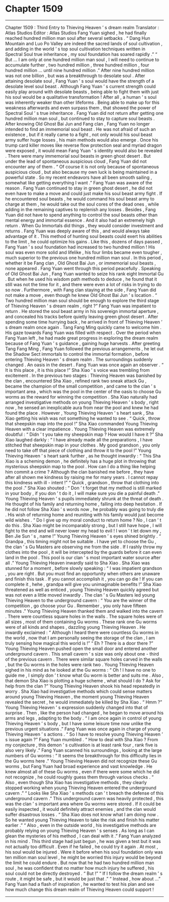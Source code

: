 
# Chapter 1509


---

Chapter 1509 : Third Entry to Thieving Heaven ’ s dream realm
Translator :
Atlas Studios
Editor :
Atlas Studios
Fang Yuan sighed , he had finally reached hundred million man soul after several setbacks .
“ Dang Hun Mountain and Luo Po Valley are indeed the sacred lands of soul cultivation , and adding in the world ’ s top soul cultivation techniques written in Spectral Soul true inheritance , my soul foundation has soared rapidly .”
“ But … I am only at one hundred million man soul , I will need to continue to accumulate further , two hundred million , three hundred million , four hundred million … until nine hundred million .”
After nine hundred million was not one billion , but was a breakthrough to desolate soul . After attaining desolate soul , Fang Yuan ’ s soul would have the strength of a desolate level soul beast .
Although Fang Yuan ’ s current strength could easily play around with desolate beasts , being able to fight them with just his soul would be a qualitative transformation !
After all , a human ’ s soul was inherently weaker than other lifeforms . Being able to make up for this weakness afterwards and even surpass them , that showed the power of Spectral Soul ’ s true inheritance .
Fang Yuan did not return after getting one hundred million man soul , but continued to stay to capture soul beasts .
After knowing Old Ghost Bai Jun and Fang clan , Fang Yuan no longer intended to find an immemorial soul beast . He was not afraid of such an existence , but if it really came to a fight , not only would his soul beast army suffer huge losses , his main methods would also emerge .
Once his trump card killer moves like reverse flow protection seal and myriad dragon were exposed , it would mean Fang Yuan ’ s identity would also be revealed .
There were many immemorial soul beasts in green ghost desert . But under the lead of spontaneous auspicious cloud , Fang Yuan did not encounter any of them .
“ Of course it is not only because of spontaneous auspicious cloud , but also because my own luck is being maintained in a powerful state . So my recent endeavors have all been smooth sailing , somewhat like getting everything I want .” Fang Yuan was aware of the reason .
Fang Yuan continued to stay in green ghost desert , he did not even have to make a move and could just make his soul beast army fight .
If he encountered soul beasts , he would command his soul beast army to charge at them , he would take out the soul cores of the dead ones , while adding in the remaining captives to replenish any losses .
Besides , Fang Yuan did not have to spend anything to control the soul beasts other than mental energy and immortal essence . And it also had an extremely high return .
When Gu Immortals did things , they would consider investment and returns . Fang Yuan was deeply aware of this , and would always take advantage of it .
This method of hunting soul beasts could exert his abilities to the limit , he could optimize his gains .
Like this , dozens of days passed , Fang Yuan ’ s soul foundation had increased to two hundred million ! His soul was even more solid and lifelike , his four limbs became even tougher , much superior to the previous one hundred million man soul .
In this period , whether it be Fang clan , Old Ghost Bai Jun , or immemorial soul beasts , none appeared .
Fang Yuan went through this period peacefully .
Speaking of Old Ghost Bai Jun , Fang Yuan wanted to seize his rank eight Immortal Gu . But when he used his wisdom path methods to deduce , he found that it still was not the time for it , and there were even a lot of risks in trying to do so now . Furthermore , with Fang clan staying at the side , Fang Yuan did not make a move , even though he knew Old Ghost Bai Jun ’ s location .
“ Two hundred million man soul should be enough to explore the third stage of Thieving Heaven ’ s dream realm , right ?” Fang Yuan was impatient to return .
He stored the soul beast army in his sovereign immortal aperture , and concealed his tracks before quietly leaving green ghost desert .
After spending some time hurrying back , he arrived in front of Thieving Heaven ’ s dream realm once again .
Tang Fang Ming quickly came to welcome him .
His gaze towards Fang Yuan was filled with respect .
Over the period when Fang Yuan left , he had made great progress in exploring the dream realm because of Fang Yuan ’ s guidance , gaining huge harvests .
After greeting Tang Fang Ming , Fang Yuan followed the previous arrangements , he let out the Shadow Sect immortals to control the immortal formation , before entering Thieving Heaven ’ s dream realm .
The surroundings suddenly changed .
An oasis in the desert .
Fang Yuan was once again an observer .
“ It is this place , it is this place !” Sha Xiao ’ s voice was trembling from excitement .
In the previous two stages : Thieving Heaven was banished by the clan , encountered Sha Xiao , refined rank two sneak attack Gu , became the champion of the small competition , and came to the clan ’ s important area , which was the pool in the center of the oasis to choose Gu worms as the reward for winning the competition .
Sha Xiao naturally had arranged investigative methods on young Thieving Heaven ’ s body , right now , he sensed an inexplicable aura from near the pool and knew he had found the place .
However , Young Thieving Heaven ’ s heart sank , Sha Xiao getting his wish was not something he wanted to see .
“ Quick , throw that sheepskin map into the pool !” Sha Xiao commanded Young Thieving Heaven with a clear impatience .
Young Thieving Heaven was extremely doubtful : “ Didn ’ t you take my sheepskin map ? How would I have it ?”
Sha Xiao laughed darkly : “ I have already made all the preparations , I have stitched that sheepskin map in your clothes . My good grandson , you only need to take off that piece of clothing and throw it to the pool !”
Young Thieving Heaven ’ s heart sank further , as he thought inwardly : “ This Sha Xiao is a scheming demon , he definitely has a huge plot in throwing that mysterious sheepskin map to the pool . How can I do a thing like helping him commit a crime ? Although the clan banished me before , they have after all shown me kindness by raising me for many years . I cannot repay this kindness with ill - intent !”
“ Quick , grandson , throw that clothing into the pool .” Sha Xiao shouted : “ Don ’ t forget that my method is still marked in your body , if you don ’ t do it , I will make sure you die a painful death .”
Young Thieving Heaven ’ s pupils immediately shrunk at the threat of death .
He thought of his family and returning home , falling into deep hesitation .
If he did not follow Sha Xiao ’ s words now , he probably was going to truly die . His wish of returning home and reuniting with his family would just become wild wishes .
“ Do I give up my moral conduct to return home ? No , I can ’ t do this . Sha Xiao might be incomparably strong , but I still have hope , I will fight to the end and will never lower my head to evil ! I won ’ t let down my , Ben Jie Sun ’ s , name !”
Young Thieving Heaven ’ s eyes shined brightly .
“ Grandpa , this timing might not be suitable . I have yet to choose the Gu , the clan ’ s Gu Masters are observing me from the side . If I rashly throw my clothes into the pool , it will be intercepted by the guards before it can even land in the pool . This pool is our clan ’ s most important water source after all .” Young Thieving Heaven inwardly said to Sha Xiao .
Sha Xiao was stunned for a moment , before slowly speaking : “ I was impatient grandson , you are right . But you must find an opportunity when others are unaware and finish this task . If you cannot accomplish it , you can go die ! If you can complete it , hehe , grandpa will give you unimaginable benefits !”
Sha Xiao threatened as well as enticed , young Thieving Heaven quickly agreed but was not even a little moved inwardly .
The clan ’ s Gu Masters led young Thieving Heaven to the underground cavern : “ You are the winner of the competition , go choose your Gu . Remember , you only have fifteen minutes .”
Young Thieving Heaven thanked them and walked into the cavern . There were countless square holes in the walls .
The square holes were of all sizes , most of them containing Gu worms .
These rank one Gu worms were of all kinds and shapes , dazzling young Thieving Heaven .
He inwardly exclaimed : “ Although I heard there were countless Gu worms in the world , now that I am personally seeing the storage of the clan , I am truly sensing how magical this world is !”
“ Eh ? There is a door there ?”
Young Thieving Heaven pushed open the small door and entered another underground cavern .
This small cavern ’ s size was only about one - third of the previous cavern . There were similar square holes carved in the walls , but the Gu worms in the holes were rank two .
Young Thieving Heaven sighed in his mind as he looked at the Gu worms : “ Oh ! I have no one to guide me , I simply don ’ t know what Gu worm is better and suits me . Also , that demon Sha Xiao is plotting a huge scheme , what should I do ? Ask for help from the clan ?”
Young Thieving Heaven shook his head repeatedly in worry .
Sha Xiao had investigative methods which could sense matters around young Thieving Heaven , the moment young Thieving Heaven revealed the secret , he would immediately be killed by Sha Xiao .
“ Hmm ?” Young Thieving Heaven ’ s expression suddenly changed into that of surprise .
Then , like the person had changed , he began to move around his arms and legs , adapting to the body .
“ I am once again in control of young Thieving Heaven ’ s body , but I have some leisure time now unlike the previous urgent situations .” Fang Yuan was once again in charge of young Thieving Heaven ’ s actions .
“ So I have to resolve young Thieving Heaven ’ s issue again ?” Fang Yuan mumbled .
“ How to deal with Sha Xiao ? From my conjecture , this demon ’ s cultivation is at least rank four , rank five is also very likely .” Fang Yuan scanned his surroundings , looking at the large numbers of Gu worms : “ It seems the breakthrough for this difficulty lies in the Gu worms here .”
Young Thieving Heaven did not recognize these Gu worms , but Fang Yuan had broad experience and vast knowledge . He knew almost all of these Gu worms , even if there were some which he did not recognize , he could roughly guess them through various checks .
“ Also , even though Sha Xiao has investigative methods , they clearly stopped working when young Thieving Heaven entered the underground cavern .”
“ Looks like Sha Xiao ’ s methods can ’ t breach the defense of this underground cavern .”
This underground cavern was heavily protected , this was the clan ’ s important area where Gu worms were stored . If it could be easily inspected , it would definitely attract enemies , and the clan would suffer disastrous losses .
“ Sha Xiao does not know what I am doing now . So he wanted young Thieving Heaven to take the risk and finish his matter earlier .”
“ Also , even in the outside world , his investigative methods are probably relying on young Thieving Heaven ’ s senses . As long as I can glean the mysteries of his method , I can deal with it .”
Fang Yuan analyzed in his mind .
This third stage had just begun , he was given a test but it was not actually too difficult .
Even if he failed , he could try it again .
At most , his soul would be injured .
Were it before when his soul foundation only was ten million man soul level , he might be worried this injury would be beyond the limit he could endure .
But now that he had two hundred million man soul , he was confident that no matter how much injury he suffered , his soul could not be directly destroyed .
“ But !”
“ If I follow the dream realm ’ s route , it might be safe , but it would be just that .”
“ Instead , how about …”
Fang Yuan had a flash of inspiration , he wanted to test his plan and see how much change this dream realm of Thieving Heaven could support !

---

